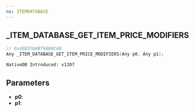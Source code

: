 ```yaml
---
ns: ITEMDATABASE
---
```

## _ITEM_DATABASE_GET_ITEM_PRICE_MODIFIERS

```c
// 0x4EB37AAB79AB0C48
Any _ITEM_DATABASE_GET_ITEM_PRICE_MODIFIERS(Any p0, Any p1);
```

```
NativeDB Introduced: v1207
```

## Parameters
* **p0**:
* **p1**:
